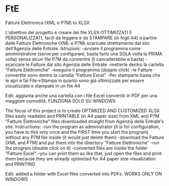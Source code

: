 # FtE
Fatture Elettronica (XML e P7M) to XLSX

L'obiettivo del progetto è creare dei file XLSX OTTIMIZZATI E PERSONALIZZATI, facili da leggere e da STAMPARE (in fogli A4) a partire dalle Fatture Elettroniche (XML e P7M) scaricate direttamente dal sito dell'Agenzia delle Entrate.
Istruzioni: 
-avviare il programma come amministratore (serve per configurare, basta farlo una SOLA volta la PRIMA volta) senza alcun file P7M da convertire (li cancellerebbe e basta)
-scaricare le Fatture dal sito Agenzia delle Entrate 
-metterle dentro la cartella "Fatture Elettroniche" 
-eseguire il programma (doppio click)
-le Fatture convertite sono dentro la cartella "Fatture Excel" 
-Per stamparle basta che le apri e fai File->Stampa in quanto sono già ottimizzate per essere visualizzate e stampate in un file A4

Edit: aggiunta anche una cartella con i file Excel convertiti in PDF per una maggiore comodità. FUNZIONA SOLO SU WINDOWS

The focus of this project is to create OPTIMIZED AND CUSTOMIZED XLSX files easly readable and PRINTABLE (in A4 paper size) from XML and P7M "Fatture Elettroniche" files downloaded straight from Agenzia delle Entrate's site. 
Instructions:
-run the program as administrator (it is for configuration, you have to this only once and the FIRST time you start the program) without any P7M file inside (it would just delete them)
-download the Fatture (XML and P7M) and put them into the directory "Fatture Elettroniche"
-run the program (double click on it)
-converted files are inside the folder "Fatture Excel"
-you can print them as like that, just open the files and print them because they are already optimized for A4 paper size visualization and PRINTING

Edit: added a folder with Excel files converted into PDFs. WORKS ONLY ON WINDOWS
